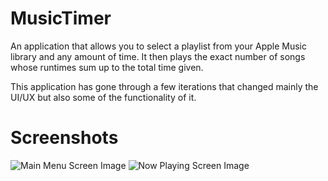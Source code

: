 # MusicTimer
An application that allows you to select a playlist from your Apple Music library and any amount of time. It then plays the exact number of songs whose runtimes sum up to the total time given.

This application has gone through a few iterations that changed mainly the UI/UX but also some of the functionality of it.

# Screenshots
![Main Menu Screen Image](/images/mainmenu.png)
![Now Playing Screen Image](/images/nowplaying.png)
